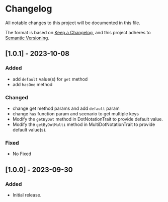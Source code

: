 # Changelog

All notable changes to this project will be documented in this file.

The format is based on [Keep a Changelog](https://keepachangelog.com/en/1.0.0/),
and this project adheres to [Semantic Versioning](https://semver.org/spec/v2.0.0.html).

## [1.0.1] - 2023-10-08

### Added

- add `default` value(s) for `get` method
- add `hasOne` method

### Changed

- change get method params and add `default` param
- change `has` function param and scenario to get multiple keys
- Modify the `getByDot` method in DotNotationTrait to provide default value.
- Modify the `getByDotMulti` method in MultiDotNotationTrait to provide default value(s).

### Fixed

- No Fixed

## [1.0.0] - 2023-09-30

### Added

- Initial release.

